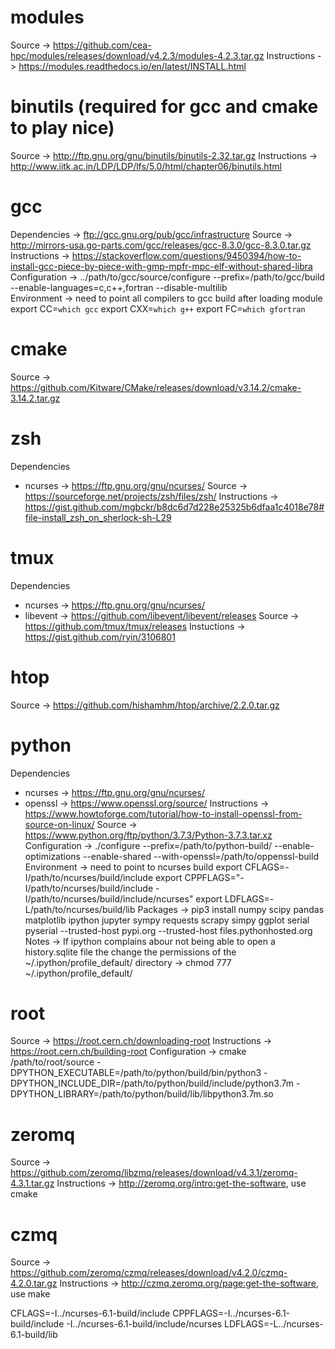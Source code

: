 # modules 
Source       -> https://github.com/cea-hpc/modules/releases/download/v4.2.3/modules-4.2.3.tar.gz
Instructions -> https://modules.readthedocs.io/en/latest/INSTALL.html

# binutils (required for gcc and cmake to play nice)
Source       -> http://ftp.gnu.org/gnu/binutils/binutils-2.32.tar.gz
Instructions -> http://www.iitk.ac.in/LDP/LDP/lfs/5.0/html/chapter06/binutils.html

# gcc   
Dependencies  -> ftp://gcc.gnu.org/pub/gcc/infrastructure
Source        -> http://mirrors-usa.go-parts.com/gcc/releases/gcc-8.3.0/gcc-8.3.0.tar.gz
Instructions  -> https://stackoverflow.com/questions/9450394/how-to-install-gcc-piece-by-piece-with-gmp-mpfr-mpc-elf-without-shared-libra
Configuration -> ../path/to/gcc/source/configure --prefix=/path/to/gcc/build --enable-languages=c,c++,fortran --disable-multilib  
Environment   -> need to point all compilers to gcc build after loading module
     export CC=`which gcc`
     export CXX=`which g++`
     export FC=`which gfortran`

# cmake
Source -> https://github.com/Kitware/CMake/releases/download/v3.14.2/cmake-3.14.2.tar.gz

# zsh
Dependencies
  - ncurses  -> https://ftp.gnu.org/gnu/ncurses/
Source       -> https://sourceforge.net/projects/zsh/files/zsh/
Instructions -> https://gist.github.com/mgbckr/b8dc6d7d228e25325b6dfaa1c4018e78#file-install_zsh_on_sherlock-sh-L29

# tmux
Dependencies
  - ncurses  -> https://ftp.gnu.org/gnu/ncurses/
  - libevent -> https://github.com/libevent/libevent/releases
Source       -> https://github.com/tmux/tmux/releases
Instuctions  -> https://gist.github.com/ryin/3106801

# htop
Source -> https://github.com/hishamhm/htop/archive/2.2.0.tar.gz

# python
Dependencies
  - ncurses   -> https://ftp.gnu.org/gnu/ncurses/
  - openssl   -> https://www.openssl.org/source/
       Instructions -> https://www.howtoforge.com/tutorial/how-to-install-openssl-from-source-on-linux/
Source        -> https://www.python.org/ftp/python/3.7.3/Python-3.7.3.tar.xz
Configuration -> ./configure --prefix=/path/to/python-build/ --enable-optimizations --enable-shared --with-openssl=/path/to/oppenssl-build 
Environment   -> need to point to ncurses build
     export CFLAGS=-I/path/to/ncurses/build/include
     export CPPFLAGS="-I/path/to/ncurses/build/include -I/path/to/ncurses/build/include/ncurses"
     export LDFLAGS=-L/path/to/ncurses/build/lib
Packages      -> pip3 install numpy scipy pandas matplotlib ipython jupyter sympy requests scrapy simpy ggplot serial pyserial --trusted-host pypi.org --trusted-host files.pythonhosted.org
Notes         -> If ipython complains abour not being able to open a history.sqlite file the change the permissions of the ~/.ipython/profile_default/ directory -> chmod 777 ~/.ipython/profile_default/

# root
Source        -> https://root.cern.ch/downloading-root
Instructions  -> https://root.cern.ch/building-root
Configuration -> cmake /path/to/root/source -DPYTHON_EXECUTABLE=/path/to/python/build/bin/python3 -DPYTHON_INCLUDE_DIR=/path/to/python/build/include/python3.7m -DPYTHON_LIBRARY=/path/to/python/build/lib/libpython3.7m.so

# zeromq
Source       -> https://github.com/zeromq/libzmq/releases/download/v4.3.1/zeromq-4.3.1.tar.gz
Instructions -> http://zeromq.org/intro:get-the-software, use cmake

# czmq
Source       -> https://github.com/zeromq/czmq/releases/download/v4.2.0/czmq-4.2.0.tar.gz
Instructions -> http://czmq.zeromq.org/page:get-the-software, use make



CFLAGS=-I../ncurses-6.1-build/include
CPPFLAGS=-I../ncurses-6.1-build/include -I../ncurses-6.1-build/include/ncurses
LDFLAGS=-L../ncurses-6.1-build/lib
